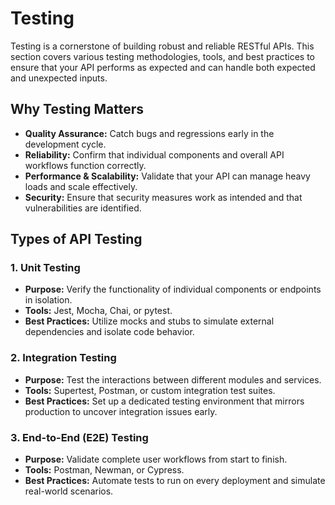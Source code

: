 # Testing

Testing is a cornerstone of building robust and reliable RESTful APIs. This section covers various testing methodologies, tools, and best practices to ensure that your API performs as expected and can handle both expected and unexpected inputs.

## Why Testing Matters

- **Quality Assurance:** Catch bugs and regressions early in the development cycle.
- **Reliability:** Confirm that individual components and overall API workflows function correctly.
- **Performance & Scalability:** Validate that your API can manage heavy loads and scale effectively.
- **Security:** Ensure that security measures work as intended and that vulnerabilities are identified.

## Types of API Testing

### 1. Unit Testing
- **Purpose:** Verify the functionality of individual components or endpoints in isolation.
- **Tools:** Jest, Mocha, Chai, or pytest.
- **Best Practices:** Utilize mocks and stubs to simulate external dependencies and isolate code behavior.

### 2. Integration Testing
- **Purpose:** Test the interactions between different modules and services.
- **Tools:** Supertest, Postman, or custom integration test suites.
- **Best Practices:** Set up a dedicated testing environment that mirrors production to uncover integration issues early.

### 3. End-to-End (E2E) Testing
- **Purpose:** Validate complete user workflows from start to finish.
- **Tools:** Postman, Newman, or Cypress.
- **Best Practices:** Automate tests to run on every deployment and simulate real-world scenarios.


